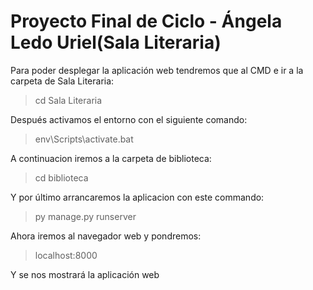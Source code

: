 <h1>Proyecto Final de Ciclo - Ángela Ledo Uriel(Sala Literaria)</h1>

Para poder desplegar la aplicación web tendremos que al CMD e ir a la carpeta de Sala Literaria:
> cd Sala Literaria

Después activamos el entorno con el siguiente comando:
> env\Scripts\activate.bat

A continuacion iremos a la carpeta de biblioteca:
> cd biblioteca

Y por último arrancaremos la aplicacion con este commando:
> py manage.py runserver

Ahora iremos al navegador web y pondremos:
> localhost:8000

Y se nos mostrará la aplicación web